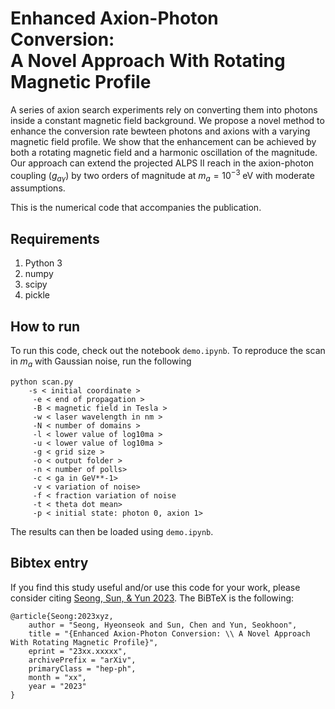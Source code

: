 # Enhanced Axion-Photon Conversion: <br/> A Novel Approach With Rotating Magnetic Profile

A series of axion search experiments rely on converting them into photons inside a constant magnetic field background. We propose a novel method to enhance the conversion rate bewteen photons and axions with a varying magnetic field profile. We show that the enhancement can be achieved by both a rotating magnetic field and a harmonic oscillation of the magnitude. Our approach can extend the projected ALPS II reach in the axion-photon coupling ($g_{a\gamma}$) by two orders of magnitude at $m_a = 10^{-3}\;\mathrm{eV}$ with moderate assumptions. 

This is the numerical code that accompanies the publication. 


Requirements
-----------------------------------------

1. Python 3
2. numpy
3. scipy
4. pickle



How to run
-----------------------------------------

To run this code, check out the notebook `demo.ipynb`. To reproduce the scan in $m_a$ with Gaussian noise, run the following

	python scan.py
		-s < initial coordinate >
		 -e < end of propagation >
		 -B < magnetic field in Tesla >
		 -w < laser wavelength in nm >
		 -N < number of domains >
		 -l < lower value of log10ma >
		 -u < lower value of log10ma >
		 -g < grid size >
		 -o < output folder >
		 -n < number of polls>
		 -c < ga in GeV**-1>
		 -v < variation of noise>
		 -f < fraction variation of noise
		 -t < theta dot mean>
		 -p < initial state: photon 0, axion 1>

The results can then be loaded using `demo.ipynb`.


Bibtex entry
-----------------------------------------

If you find this study useful and/or use this code for your work, please consider citing [Seong, Sun, & Yun 2023](https://arxiv.org/abs/xxxx.xxxxx). The BiBTeX is the following:

	@article{Seong:2023xyz,
	    author = "Seong, Hyeonseok and Sun, Chen and Yun, Seokhoon",
	    title = "{Enhanced Axion-Photon Conversion: \\ A Novel Approach With Rotating Magnetic Profile}",
	    eprint = "23xx.xxxxx",
	    archivePrefix = "arXiv",
	    primaryClass = "hep-ph",
	    month = "xx",
	    year = "2023"
	}

